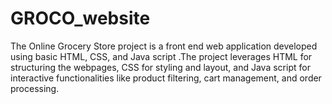 # GROCO_website
The Online Grocery Store project is a front end web application developed using basic HTML, CSS, and Java script .The project leverages HTML for structuring the webpages, CSS for styling and layout, and Java script for interactive functionalities like product filtering, cart management, and order processing. 
